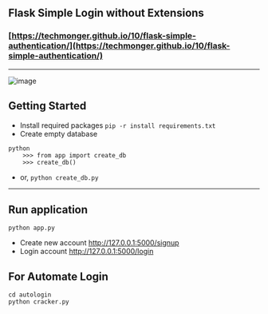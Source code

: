 ## Flask Simple Login without Extensions

### [https://techmonger.github.io/10/flask-simple-authentication/](https://techmonger.github.io/10/flask-simple-authentication/)

----------------------------------

![image](https://user-images.githubusercontent.com/50515418/155883747-0fc10e5f-7376-4efc-afad-380a639d909b.png)

## Getting Started

- Install required packages `pip -r install requirements.txt`
- Create empty database 

```
python
    >>> from app import create_db
    >>> create_db()
```

- or,  `python create_db.py`

-------------------------------------------------

## Run application 
`python app.py`
    
- Create new account  http://127.0.0.1:5000/signup
- Login account  http://127.0.0.1:5000/login

## For Automate Login

    cd autologin
    python cracker.py
